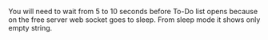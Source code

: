 You will need to wait from 5 to 10 seconds before To-Do list opens because on the free server web socket goes to sleep.
From sleep mode it shows only empty string. 
